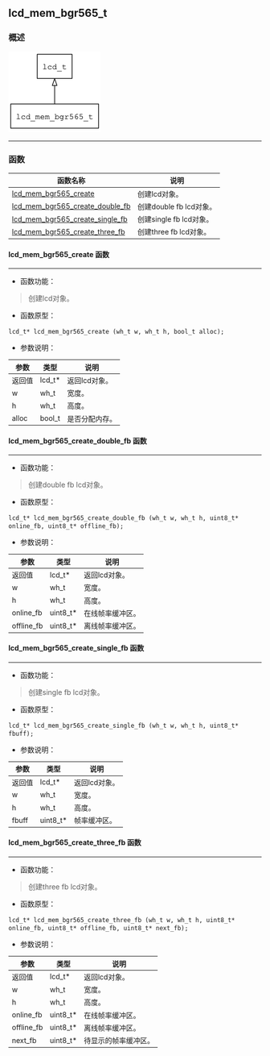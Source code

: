 ## lcd\_mem\_bgr565\_t
### 概述
![image](images/lcd_mem_bgr565_t_0.png)


----------------------------------
### 函数
<p id="lcd_mem_bgr565_t_methods">

| 函数名称 | 说明 | 
| -------- | ------------ | 
| <a href="#lcd_mem_bgr565_t_lcd_mem_bgr565_create">lcd\_mem\_bgr565\_create</a> | 创建lcd对象。 |
| <a href="#lcd_mem_bgr565_t_lcd_mem_bgr565_create_double_fb">lcd\_mem\_bgr565\_create\_double\_fb</a> | 创建double fb lcd对象。 |
| <a href="#lcd_mem_bgr565_t_lcd_mem_bgr565_create_single_fb">lcd\_mem\_bgr565\_create\_single\_fb</a> | 创建single fb lcd对象。 |
| <a href="#lcd_mem_bgr565_t_lcd_mem_bgr565_create_three_fb">lcd\_mem\_bgr565\_create\_three\_fb</a> | 创建three fb lcd对象。 |
#### lcd\_mem\_bgr565\_create 函数
-----------------------

* 函数功能：

> <p id="lcd_mem_bgr565_t_lcd_mem_bgr565_create">创建lcd对象。

* 函数原型：

```
lcd_t* lcd_mem_bgr565_create (wh_t w, wh_t h, bool_t alloc);
```

* 参数说明：

| 参数 | 类型 | 说明 |
| -------- | ----- | --------- |
| 返回值 | lcd\_t* | 返回lcd对象。 |
| w | wh\_t | 宽度。 |
| h | wh\_t | 高度。 |
| alloc | bool\_t | 是否分配内存。 |
#### lcd\_mem\_bgr565\_create\_double\_fb 函数
-----------------------

* 函数功能：

> <p id="lcd_mem_bgr565_t_lcd_mem_bgr565_create_double_fb">创建double fb lcd对象。

* 函数原型：

```
lcd_t* lcd_mem_bgr565_create_double_fb (wh_t w, wh_t h, uint8_t* online_fb, uint8_t* offline_fb);
```

* 参数说明：

| 参数 | 类型 | 说明 |
| -------- | ----- | --------- |
| 返回值 | lcd\_t* | 返回lcd对象。 |
| w | wh\_t | 宽度。 |
| h | wh\_t | 高度。 |
| online\_fb | uint8\_t* | 在线帧率缓冲区。 |
| offline\_fb | uint8\_t* | 离线帧率缓冲区。 |
#### lcd\_mem\_bgr565\_create\_single\_fb 函数
-----------------------

* 函数功能：

> <p id="lcd_mem_bgr565_t_lcd_mem_bgr565_create_single_fb">创建single fb lcd对象。

* 函数原型：

```
lcd_t* lcd_mem_bgr565_create_single_fb (wh_t w, wh_t h, uint8_t* fbuff);
```

* 参数说明：

| 参数 | 类型 | 说明 |
| -------- | ----- | --------- |
| 返回值 | lcd\_t* | 返回lcd对象。 |
| w | wh\_t | 宽度。 |
| h | wh\_t | 高度。 |
| fbuff | uint8\_t* | 帧率缓冲区。 |
#### lcd\_mem\_bgr565\_create\_three\_fb 函数
-----------------------

* 函数功能：

> <p id="lcd_mem_bgr565_t_lcd_mem_bgr565_create_three_fb">创建three fb lcd对象。

* 函数原型：

```
lcd_t* lcd_mem_bgr565_create_three_fb (wh_t w, wh_t h, uint8_t* online_fb, uint8_t* offline_fb, uint8_t* next_fb);
```

* 参数说明：

| 参数 | 类型 | 说明 |
| -------- | ----- | --------- |
| 返回值 | lcd\_t* | 返回lcd对象。 |
| w | wh\_t | 宽度。 |
| h | wh\_t | 高度。 |
| online\_fb | uint8\_t* | 在线帧率缓冲区。 |
| offline\_fb | uint8\_t* | 离线帧率缓冲区。 |
| next\_fb | uint8\_t* | 待显示的帧率缓冲区。 |
